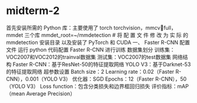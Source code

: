 # midterm-2
首先安装所需的 Python 库：主要使用了 torch torchvision，mmcvfull，mmdet 三个库
mmdet_root=~/mmdetection # 将 配 置 文 件 修 改 为 实 际 的
mmdetection 安装目录
以及安装了 PyTorch 和 CUDA
一、 Faster R-CNN 配置文件
运行 python 代码配置 Faster R-CNN 进行训练
数据集划分
训练集：VOC2007和VOC2012的trainval数据集
测试集：VOC2007的test数据集
网络结构
Faster R-CNN：基于ResNet-50的特征提取网络
YOLO V3：基于Darknet-53的特征提取网络
超参数设置
Batch size：2
Learning rate：0.02（Faster R-CNN），0.001（YOLO V3）
优化器：SGD
Epochs：12（Faster R-CNN），50（YOLO V3）
Loss function：包含分类损失和边界框回归损失
评价指标：mAP（mean Average Precision）
